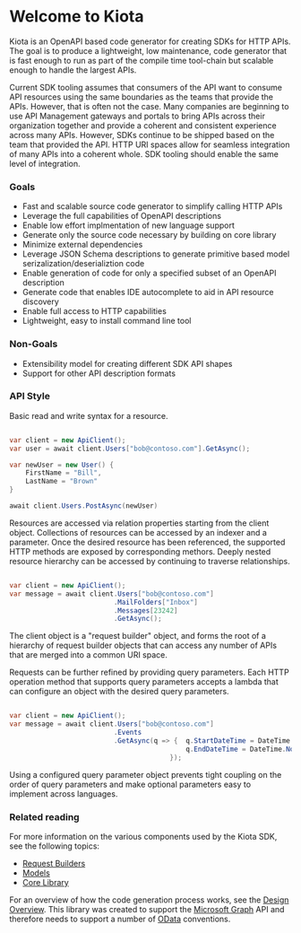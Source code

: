 # Welcome to Kiota

Kiota is an OpenAPI based code generator for creating SDKs for HTTP APIs. The goal is to produce a lightweight, low maintenance, code generator that is fast enough to run as part of the compile time tool-chain but scalable enough to handle the largest APIs.

Current SDK tooling assumes that consumers of the API want to consume API resources using the same boundaries as the teams that provide the APIs. However, that is often not the case.  Many companies are beginning to use API Management gateways and portals to bring APIs across their organization together and provide a coherent and consistent experience across many APIs.  However, SDKs continue to be shipped based on the team that provided the API.  HTTP URI spaces allow for seamless integration of many APIs into a coherent whole. SDK tooling should enable the same level of integration.

### Goals

- Fast and scalable source code generator to simplify calling HTTP APIs
- Leverage the full capabilities of OpenAPI descriptions
- Enable low effort implmentation of new language support
- Generate only the source code necessary by building on core library
- Minimize external dependencies
- Leverage JSON Schema descriptions to generate primitive based model serizalization/deserializtion code
- Enable generation of code for only a specified subset of an OpenAPI description
- Generate code that enables IDE autocomplete to aid in API resource discovery
- Enable full access to HTTP capabilities
- Lightweight, easy to install command line tool

### Non-Goals

- Extensibility model for creating different SDK API shapes
- Support for other API description formats

### API Style

Basic read and write syntax for a resource.

```csharp

var client = new ApiClient();
var user = await client.Users["bob@contoso.com"].GetAsync();

var newUser = new User() {
    FirstName = "Bill",
    LastName = "Brown"
}

await client.Users.PostAsync(newUser)

```

Resources are accessed via relation properties starting from the client object.  Collections of resources can be accessed by an indexer and a parameter. Once the desired resource has been referenced, the supported HTTP methods are exposed by corresponding methors.  Deeply nested resource hierarchy can be accessed by continuing to traverse relationships.

```csharp

var client = new ApiClient();
var message = await client.Users["bob@contoso.com"]
                          .MailFolders["Inbox"]
                          .Messages[23242]
                          .GetAsync();

```

The client object is a "request builder" object, and forms the root of a hierarchy of request builder objects that can access any number of APIs that are merged into a common URI space.

Requests can be further refined by providing query parameters. Each HTTP operation method that supports query parameters accepts a lambda that can configure an object with the desired query parameters.

```csharp

var client = new ApiClient();
var message = await client.Users["bob@contoso.com"]
                          .Events
                          .GetAsync(q => {  q.StartDateTime = DateTime.Now;
                                            q.EndDateTime = DateTime.Now.AddDays(7);
                                        });

```

Using a configured query parameter object prevents tight coupling on the order of query parameters and make optional parameters easy to implement across languages.

### Related reading

For more information on the various components used by the Kiota SDK, see the following topics:

- [Request Builders](requestbuilders)
- [Models](models)
- [Core Library](corelibrary)

For an overview of how the code generation process works, see the [Design Overview](designoverview).  This library was created to support the [Microsoft Graph](microsoftgraph) API and therefore needs to support a number of [OData](odata) conventions.
